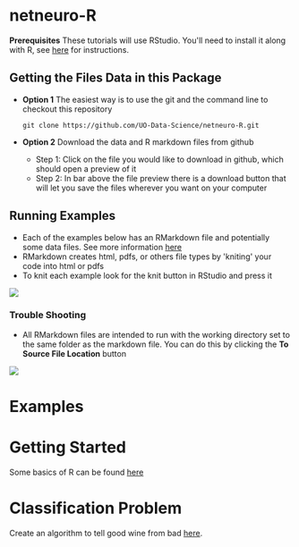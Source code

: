 # netneuro-R

**Prerequisites** These tutorials will use RStudio. You'll need to install it along with R, see [here](https://posit.co/download/rstudio-desktop/) for instructions.

## Getting the Files Data in this Package
* **Option 1** The easiest way is to use the git and the command line to checkout this repository
 
   ```git clone https://github.com/UO-Data-Science/netneuro-R.git```
  
* **Option 2** Download the data and R markdown files from github
  * Step 1: Click on the file you would like to download in github, which should open a preview of it
  * Step 2: In bar above the file preview there is a download button that will let you save the files wherever you want on your computer

## Running Examples
* Each of the examples below has an RMarkdown file and potentially some data files. See more information [here](https://rmarkdown.rstudio.com/lesson-1.html)
* RMarkdown creates html, pdfs, or others file types by 'kniting' your code into html or pdfs
* To knit each example look for the knit button in RStudio and press it
<img src=https://raw.githubusercontent.com/UO-Data-Science/netneuro-R/main/assets/knit_button.png/>

### Trouble Shooting
* All RMarkdown files are intended to run with the working directory set to the same folder as the markdown file. You can do this by clicking the **To Source File Location** button
<img src=https://raw.githubusercontent.com/UO-Data-Science/netneuro-R/main/assets/setwd.png />

# Examples

# Getting Started
Some basics of R can be found [here](https://github.com/UO-Data-Science/netneuro-R/tree/main/Intro)


# Classification Problem
Create an algorithm to tell good wine from bad [here](https://github.com/UO-Data-Science/netneuro-R/tree/main/Classification).
